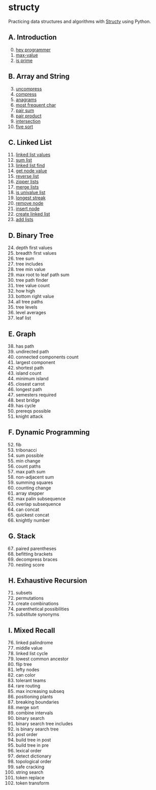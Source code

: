 # structy
Practicing data structures and algorithms with [Structy](https://www.structy.net/) using Python. 

## A. Introduction 
000. [hey programmer](https://github.com/ongshunping/structy/blob/main/hey_programmer.py)
001. [max-value](https://github.com/ongshunping/structy/blob/main/max_value.py)
002. [is prime](https://github.com/ongshunping/structy/blob/main/is_prime.py) 
## B. Array and String 
003. [uncompress](https://github.com/ongshunping/structy/blob/main/uncompress.py)
004. [compress](https://github.com/ongshunping/structy/blob/main/compress.py)
005. [anagrams](https://github.com/ongshunping/structy/blob/main/anagrams.py) 
006. [most frequent char](https://github.com/ongshunping/structy/blob/main/most_freq_char.py) 
007. [pair sum](https://github.com/ongshunping/structy/blob/main/pair_sum.py)
008. [pair product](https://github.com/ongshunping/structy/blob/main/pair_product.py) 
009. [intersection](https://github.com/ongshunping/structy/blob/main/intersection.py) 
010. [five sort](https://github.com/ongshunping/structy/blob/main/five_sort.py)
## C. Linked List 
011. [linked list values](https://github.com/ongshunping/structy/blob/main/linked_list_values.py) 
012. [sum list](https://github.com/ongshunping/structy/blob/main/sum_list.py)
013. [linked list find](https://github.com/ongshunping/structy/blob/main/linked_list_find.py) 
014. [get node value](https://github.com/ongshunping/structy/blob/main/get_node_value.py)
015. [reverse list](https://github.com/ongshunping/structy/blob/main/reverse_list.py)
016. [zipper lists](https://github.com/ongshunping/structy/blob/main/zipper_lists.py) 
017. [merge lists](https://github.com/ongshunping/structy/blob/main/merge_lists.py) 
018. [is univalue list](https://github.com/ongshunping/structy/blob/main/is_univalue_list.py)
019. [longest streak](https://github.com/ongshunping/structy/blob/main/longest_streak.py) 
020. [remove node](https://github.com/ongshunping/structy/blob/main/remove_node.py) 
021. [insert node](https://github.com/ongshunping/structy/blob/main/insert_node.py) 
022. [create linked list](https://github.com/ongshunping/structy/blob/main/create_linked_list.py) 
023. [add lists](https://github.com/ongshunping/structy/blob/main/add_lists.py) 
## D. Binary Tree 
024. depth first values 
025. breadth first values 
026. tree sum
027. tree includes 
028. tree min value 
029. max root to leaf path sum 
030. tree path finder 
031. tree value count 
032. how high 
033. bottom right value 
034. all tree paths 
035. tree levels 
036. level averages 
037. leaf list 
## E. Graph 
038. has path
039. undirected path 
040. connected components count 
041. largest component 
042. shortest path 
043. island count 
044. minimum island 
045. closest carrot 
046. longest path 
047. semesters required 
048. best bridge 
049. has cycle 
050. prereqs possible 
051. knight attack 
## F. Dynamic Programming 
052. fib
053. tribonacci 
054. sum possible 
055. min change 
056. count paths 
057. max path sum
058. non-adjacent sum
059. summing squares 
060. counting change 
061. array stepper 
062. max palin subsequence 
063. overlap subsequence 
064. can concat 
065. quickest concat 
066. knightly number
## G. Stack 
067. paired parentheses
068. befitting brackets 
069. decompress braces 
070. nesting score 
## H. Exhaustive Recursion 
071. subsets 
072. permutations 
073. create combinations 
074. parenthetical possibilities 
075. substitute synonyms 
## I. Mixed Recall 
076. linked palindrome 
077. middle value
078. linked list cycle 
079. lowest common ancestor 
080. flip tree
081. lefty nodes
082. can color
083. tolerant teams 
084. rare routing 
085. max increasing subseq 
086. positioning plants 
087. breaking boundaries 
088. merge sort 
089. combine intervals 
090. binary search 
091. binary search tree includes 
092. is binary search tree 
093. post order 
094. build tree in post
095. build tree in pre 
096. lexical order 
097. detect dictionary 
098. topological order 
099. safe cracking 
100. string search 
101. token replace 
102. token transform
